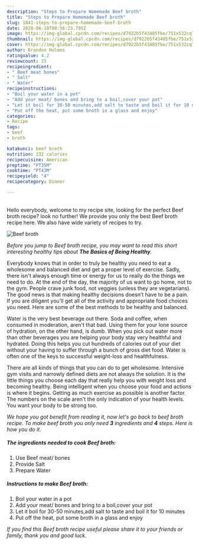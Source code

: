 ```yaml
---
description: "Steps to Prepare Homemade Beef broth"
title: "Steps to Prepare Homemade Beef broth"
slug: 1841-steps-to-prepare-homemade-beef-broth
date: 2020-06-18T08:56:23.795Z
image: https://img-global.cpcdn.com/recipes/d7922b5f43485fbe/751x532cq70/beef-broth-recipe-main-photo.jpg
thumbnail: https://img-global.cpcdn.com/recipes/d7922b5f43485fbe/751x532cq70/beef-broth-recipe-main-photo.jpg
cover: https://img-global.cpcdn.com/recipes/d7922b5f43485fbe/751x532cq70/beef-broth-recipe-main-photo.jpg
author: Brandon Holmes
ratingvalue: 4.2
reviewcount: 15
recipeingredient:
- " Beef meat bones"
- " Salt"
- " Water"
recipeinstructions:
- "Boil your water in a pot"
- "Add your meat/ bones and bring to a boil,cover your pot"
- "Let it boil for 30-50 minutes,add salt to taste and boil it for 10 minutes"
- "Put off the heat, put some broth in a glass and enjoy"
categories:
- Recipe
tags:
- beef
- broth

katakunci: beef broth 
nutrition: 232 calories
recipecuisine: American
preptime: "PT35M"
cooktime: "PT43M"
recipeyield: "4"
recipecategory: Dinner

---
```

<br>
Hello everybody, welcome to my recipe site, looking for the perfect Beef broth recipe? look no further! We provide you only the best Beef broth recipe here. We also have wide variety of recipes to try.
<br>


![Beef broth](https://img-global.cpcdn.com/recipes/d7922b5f43485fbe/751x532cq70/beef-broth-recipe-main-photo.jpg)

<i>Before you jump to Beef broth recipe, you may want to read this short interesting healthy tips about <strong>The Basics of Being Healthy</strong>.</i>

Everybody knows that in order to truly be healthy you need to eat a wholesome and balanced diet and get a proper level of exercise. Sadly, there isn't always enough time or energy for us to really do the things we need to do. At the end of the day, the majority of us want to go home, not to the gym. People crave junk food, not veggies (unless they are vegetarians). The good news is that making healthy decisions doesn’t have to be a pain. If you are diligent you'll get all of the activity and appropriate food choices you need. Here are some of the best methods to be healthy and balanced.

Water is the very best beverage out there. Soda and coffee, when consumed in moderation, aren't that bad. Using them for your lone source of hydration, on the other hand, is dumb. When you pick out water more than other beverages you are helping your body stay very healthful and hydrated. Doing this helps you cut hundreds of calories out of your diet without your having to suffer through a bunch of gross diet food. Water is often one of the keys to successful weight-loss and healthfulness.

There are all kinds of things that you can do to get wholesome. Intensive gym visits and narrowly defined diets are not always the solution. It is the little things you choose each day that really help you with weight loss and becoming healthy. Being intelligent when you choose your food and actions is where it begins. Getting as much exercise as possible is another factor. The numbers on the scale aren't the only indication of your health levels. You want your body to be strong too. 


<i>We hope you got benefit from reading it, now let's go back to beef broth recipe. To make beef broth you only need <strong>3</strong> ingredients and <strong>4</strong> steps. Here is how you do it.
</i>

##### The ingredients needed to cook Beef broth:

1. Use  Beef meat/ bones
1. Provide  Salt
1. Prepare  Water


##### Instructions to make Beef broth:

1. Boil your water in a pot
1. Add your meat/ bones and bring to a boil,cover your pot
1. Let it boil for 30-50 minutes,add salt to taste and boil it for 10 minutes
1. Put off the heat, put some broth in a glass and enjoy


<i>If you find this Beef broth recipe useful please share it to your friends or family, thank you and good luck.</i>
